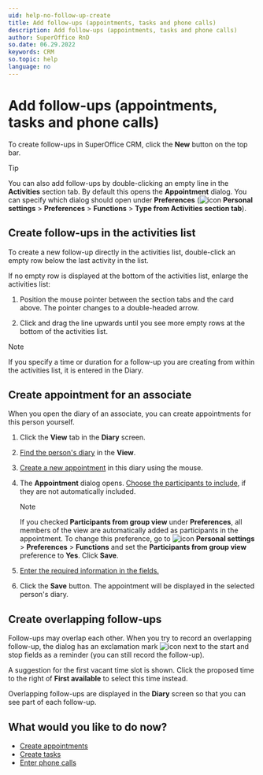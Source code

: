 ```yaml
---
uid: help-no-follow-up-create
title: Add follow-ups (appointments, tasks and phone calls)
description: Add follow-ups (appointments, tasks and phone calls)
author: SuperOffice RnD
so.date: 06.29.2022
keywords: CRM
so.topic: help
language: no
---
```


# Add follow-ups (appointments, tasks and phone calls)

To create follow-ups in SuperOffice CRM, click the **New** button on the top bar.

> [!TIP]
> You can also add follow-ups by double-clicking an empty line in the **Activities** section tab. By default this opens the **Appointment** dialog. You can specify which dialog should open under **Preferences** (![icon][img1] **Personal settings** > **Preferences** > **Functions** > **Type from Activities section tab**).

## Create follow-ups in the activities list

To create a new follow-up directly in the activities list, double-click an empty row below the last activity in the list.

If no empty row is displayed at the bottom of the activities list, enlarge the activities list:

1. Position the mouse pointer between the section tabs and the card above. The pointer changes to a double-headed arrow.

2. Click and drag the line upwards until you see more empty rows at the bottom of the activities list.

> [!NOTE]
> If you specify a time or duration for a follow-up you are creating from within the activities list, it is entered in the Diary.

## <a id="associate" />Create appointment for an associate

When you open the diary of an associate, you can create appointments for this person yourself.

1. Click the **View** tab in the **Diary** screen.

2. [Find the person's diary][4] in the **View**.

3. [Create a new appointment][1] in this diary using the mouse.

4. The **Appointment** dialog opens. [Choose the participants to include][5], if they are not automatically included.

    > [!NOTE]
    > If you checked **Participants from group view** under **Preferences**, all members of the view are automatically added as participants in the appointment. To change this preference, go to ![icon][img1] **Personal settings** > **Preferences** > **Functions** and set the **Participants from group view** preference to **Yes**. Click **Save**.

5. [Enter the required information in the fields.][6]

6. Click the **Save** button. The appointment will be displayed in the selected person's diary.

## <a id="overlap" />Create overlapping follow-ups

Follow-ups may overlap each other. When you try to record an overlapping follow-up, the dialog has an exclamation mark ![icon][img2] next to the start and stop fields as a reminder (you can still record the follow-up).

A suggestion for the first vacant time slot is shown. Click the proposed time to the right of **First available** to select this time instead.

Overlapping follow-ups are displayed in the **Diary** screen so that you can see part of each follow-up.

## What would you like to do now?

* [Create appointments][1]
* [Create tasks][2]
* [Enter phone calls][3]

<!-- Referenced links -->
[1]: create-appointment.md
[2]: create-task.md
[3]: phone-call/add.md
[4]: open.md
[5]: invitation/add-participant.md
[6]: screen/dialog-for-followups.md

<!-- Referenced images -->
[img1]: ../../../media/icons/personal-settings-small.png
[img2]: ../../../../common/icons/warning-red.png

